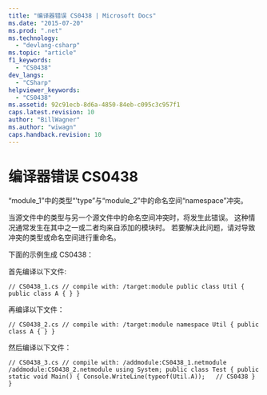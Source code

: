```yaml
---
title: "编译器错误 CS0438 | Microsoft Docs"
ms.date: "2015-07-20"
ms.prod: ".net"
ms.technology: 
  - "devlang-csharp"
ms.topic: "article"
f1_keywords: 
  - "CS0438"
dev_langs: 
  - "CSharp"
helpviewer_keywords: 
  - "CS0438"
ms.assetid: 92c91ecb-8d6a-4850-84eb-c095c3c957f1
caps.latest.revision: 10
author: "BillWagner"
ms.author: "wiwagn"
caps.handback.revision: 10
---
```

# 编译器错误 CS0438
“module\_1”中的类型“'type”与“module\_2”中的命名空间“namespace”冲突。  
  
 当源文件中的类型与另一个源文件中的命名空间冲突时，将发生此错误。 这种情况通常发生在其中之一或二者均来自添加的模块时。 若要解决此问题，请对导致冲突的类型或命名空间进行重命名。  
  
 下面的示例生成 CS0438：  
  
 首先编译以下文件:  
  
```  
// CS0438_1.cs // compile with: /target:module public class Util { public class A { } }  
```  
  
 再编译以下文件：  
  
```  
// CS0438_2.cs // compile with: /target:module namespace Util { public class A { } }  
```  
  
 然后编译以下文件：  
  
```  
// CS0438_3.cs // compile with: /addmodule:CS0438_1.netmodule /addmodule:CS0438_2.netmodule using System; public class Test { public static void Main() { Console.WriteLine(typeof(Util.A));   // CS0438 } }  
  
```